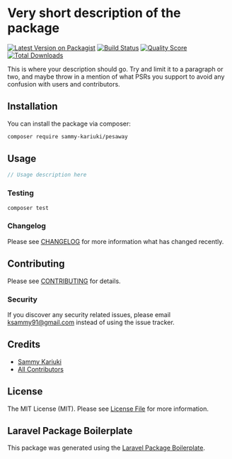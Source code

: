 # Very short description of the package

[![Latest Version on Packagist](https://img.shields.io/packagist/v/sammy-kariuki/pesaway.svg?style=flat-square)](https://packagist.org/packages/sammy-kariuki/pesaway)
[![Build Status](https://img.shields.io/travis/sammy-kariuki/pesaway/master.svg?style=flat-square)](https://travis-ci.org/sammy-kariuki/pesaway)
[![Quality Score](https://img.shields.io/scrutinizer/g/sammy-kariuki/pesaway.svg?style=flat-square)](https://scrutinizer-ci.com/g/sammy-kariuki/pesaway)
[![Total Downloads](https://img.shields.io/packagist/dt/sammy-kariuki/pesaway.svg?style=flat-square)](https://packagist.org/packages/sammy-kariuki/pesaway)

This is where your description should go. Try and limit it to a paragraph or two, and maybe throw in a mention of what PSRs you support to avoid any confusion with users and contributors.

## Installation

You can install the package via composer:

```bash
composer require sammy-kariuki/pesaway
```

## Usage

``` php
// Usage description here
```

### Testing

``` bash
composer test
```

### Changelog

Please see [CHANGELOG](CHANGELOG.md) for more information what has changed recently.

## Contributing

Please see [CONTRIBUTING](CONTRIBUTING.md) for details.

### Security

If you discover any security related issues, please email ksammy91@gmail.com instead of using the issue tracker.

## Credits

- [Sammy Kariuki](https://github.com/sammy-kariuki)
- [All Contributors](../../contributors)

## License

The MIT License (MIT). Please see [License File](LICENSE.md) for more information.

## Laravel Package Boilerplate

This package was generated using the [Laravel Package Boilerplate](https://laravelpackageboilerplate.com).